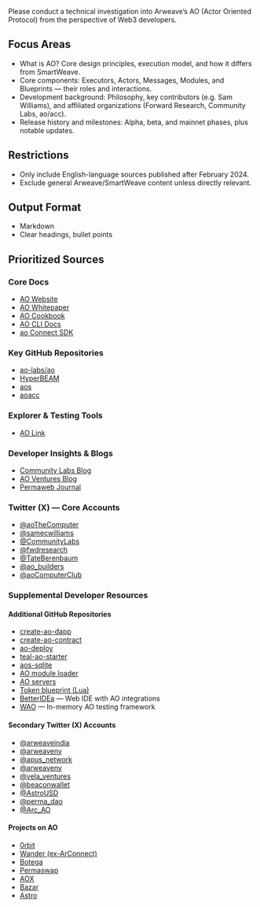 Please conduct a technical investigation into Arweave’s AO (Actor Oriented Protocol) from the perspective of Web3 developers.

## Focus Areas

- What is AO? Core design principles, execution model, and how it differs from SmartWeave.
- Core components: Executors, Actors, Messages, Modules, and Blueprints — their roles and interactions.
- Development background: Philosophy, key contributors (e.g. Sam Williams), and affiliated organizations (Forward Research, Community Labs, ao/acc).
- Release history and milestones: Alpha, beta, and mainnet phases, plus notable updates.

## Restrictions

- Only include English-language sources published after February 2024.
- Exclude general Arweave/SmartWeave content unless directly relevant.

## Output Format

- Markdown
- Clear headings, bullet points

## Prioritized Sources

### Core Docs

- [AO Website](https://ao.arweave.dev/)
- [AO Whitepaper](https://5z7leszqicjtb6bjtij34ipnwjcwk3owtp7szjirboxmwudpd2tq.arweave.net/7n6ySzBAkzD4KZoTviHtskVlbdab_yylEQuuy1BvHqc)
- [AO Cookbook](https://cookbook_ao.g8way.io/)
- [AO CLI Docs](https://github.com/permaweb/ao/blob/main/dev-cli/README.md)
- [ao Connect SDK](https://github.com/permaweb/ao/tree/main/connect)

### Key GitHub Repositories

- [ao-labs/ao](https://github.com/ao-labs/ao)
- [HyperBEAM](https://github.com/permaweb/HyperBEAM)
- [aos](https://github.com/permaweb/aos)
- [aoacc](https://github.com/aoacc)

### Explorer & Testing Tools

- [AO Link](https://www.ao.link/)

### Developer Insights & Blogs

- [Community Labs Blog](https://www.communitylabs.com/blog)
- [AO Ventures Blog](https://www.aoventures.io/blog)
- [Permaweb Journal](https://permaweb-journal.arweave.net/index.html)

### Twitter (X) — Core Accounts

- [@aoTheComputer](https://x.com/aoTheComputer)
- [@samecwilliams](https://x.com/samecwilliams)
- [@CommunityLabs](https://x.com/CommunityLabs)
- [@fwdresearch](https://x.com/fwdresearch)
- [@TateBerenbaum](https://x.com/TateBerenbaum)
- [@ao_builders](https://x.com/ao_builders)
- [@aoComputerClub](https://x.com/aoComputerClub)

### Supplemental Developer Resources

#### Additional GitHub Repositories

- [create-ao-dapp](https://github.com/Autonomous-Finance/ao-starter-kit)
- [create-ao-contract](https://github.com/pawanpaudel93/create-ao-contract)
- [ao-deploy](https://github.com/pawanpaudel93/ao-deploy)
- [teal-ao-starter](https://github.com/Autonomous-Finance/teal-ao-starter)
- [aos-sqlite](https://github.com/permaweb/aos-sqlite)
- [AO module loader](https://github.com/permaweb/ao/blob/main/loader/README.md)
- [AO servers](https://github.com/permaweb/ao/tree/main/servers)
- [Token blueprint (Lua)](https://github.com/permaweb/aos/blob/main/blueprints/token.lua)
- [BetterIDEa](https://ide.betteridea.dev/) — Web IDE with AO integrations
- [WAO](https://github.com/weavedb/wao) — In-memory AO testing framework

#### Secondary Twitter (X) Accounts

- [@arweaveindia](https://x.com/arweaveindia)
- [@arweaveny](https://x.com/arweaveny)
- [@apus_network](https://x.com/apus_network)
- [@arweaveny](https://x.com/arweaveny)
- [@vela_ventures](https://x.com/vela_ventures)
- [@beaconwallet](https://x.com/beaconwallet)
- [@AstroUSD](https://x.com/AstroUSD)
- [@perma_dao](https://x.com/perma_dao)
- [@Arc_AO](https://x.com/Arc_AO)

#### Projects on AO

- [0rbit](https://docs.0rbit.co/)
- [Wander (ex-ArConnect)](https://docs.arconnect.io/)
- [Botega](https://botega.arweave.dev/)
- [Permaswap](https://github.com/permadao/permaswap)
- [AOX](https://aox.xyz/#/)
- [Bazar](https://bazar.arweave.net/)
- [Astro](https://docs.astrousd.com/)
